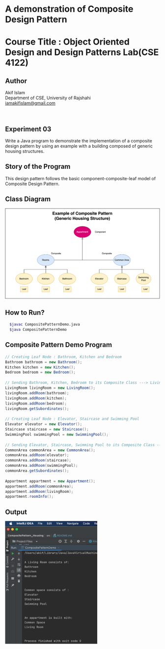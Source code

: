 # A demonstration of Composite Design Pattern

# Course Title : Object Oriented Design and Design Patterns Lab(CSE 4122)
## Author
Akif Islam<br>
Department of CSE, University of Rajshahi<br>
iamakifislam@gmail.com<br><br><br>

## Experiment 03
<p>Write a Java program to demonstrate the implementation of a composite design pattern by using an example with a building composed of generic housing structures.</p>

## Story of the Program
<p>
This design pattern follows the basic component-composite-leaf model of Composite Design Pattern. 
</p>

## Class Diagram

<img src='Housing.drawio.png'>


## How to Run?
```bash
  $javac CompositePatternDemo.java
  $java CompositePatternDemo
```


## Composite Pattern Demo Program
```java
// Creating Leaf Node : Bathroom, Kitchen and Bedroom
Bathroom bathroom = new Bathroom();
Kitchen kitchen = new Kitchen();
Bedroom bedroom = new Bedroom();

// Sending Bathroom, Kitchen, Bedroom to its Composite Class ---> Living Room
LivingRoom livingRoom = new LivingRoom();
livingRoom.addRoom(bathroom);
livingRoom.addRoom(kitchen);
livingRoom.addRoom(bedroom);
livingRoom.getSubordinates();

// Creating Leaf Node : Elevator, Staircase and Swimming Pool
Elevator elevator = new Elevator();
Staircase staircase = new Staircase();
SwimmingPool swimmingPool = new SwimmingPool();

// Sending Elevator, Staircase, Swimming Pool to its Composite Class ---> Common Area
CommonArea commonArea = new CommonArea();
commonArea.addRoom(elevator);
commonArea.addRoom(staircase);
commonArea.addRoom(swimmingPool);
commonArea.getSubordinates();

Appartment appartment = new Appartment();
appartment.addRoom(commonArea);
appartment.addRoom(livingRoom);
appartment.roomInfo();

```

## Output

<img height="400" width="300" src='Output_Housing.png'>


